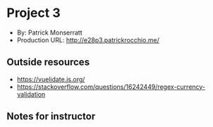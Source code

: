 # Project 3
+ By: Patrick Monserratt
+ Production URL: <http://e28p3.patrickrocchio.me/>

## Outside resources
+ https://vuelidate.js.org/
+ https://stackoverflow.com/questions/16242449/regex-currency-validation

## Notes for instructor


